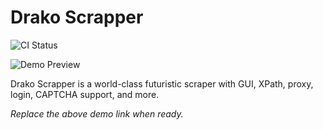 # Drako Scrapper

![CI Status](https://github.com/YOUR_USERNAME/Drako-Scrapper/actions/workflows/main.yml/badge.svg)

![Demo Preview](https://via.placeholder.com/600x300?text=Drako+Scrapper+Demo+Placeholder)

Drako Scrapper is a world-class futuristic scraper with GUI, XPath, proxy, login, CAPTCHA support, and more.

*Replace the above demo link when ready.*